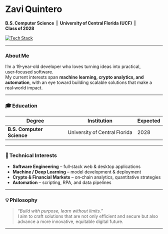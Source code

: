 # Zavi Quintero

**B.S. Computer Science &nbsp;|&nbsp; University of Central Florida (UCF) &nbsp;|&nbsp; Class of 2028**

[![Tech Stack](https://skillicons.dev/icons?i=python,c,html,css,js,react,git)](https://skillicons.dev)

---

### About Me
I’m a 19‑year‑old developer who loves turning ideas into practical, user‑focused software.  
My current interests span **machine learning, crypto analytics, and automation**, with an eye toward building scalable solutions that make a real‑world impact.

---

### 🎓 Education
| Degree | Institution | Expected |
| ------ | ----------- | -------- |
| **B.S. Computer Science** | University of Central Florida | 2028 |

---

### 🔧 Technical Interests
- **Software Engineering** – full‑stack web & desktop applications  
- **Machine / Deep Learning** – model development & deployment  
- **Crypto & Financial Markets** – on‑chain analytics, quantitative strategies  
- **Automation** – scripting, RPA, and data pipelines  

---

### 💡 Philosophy
> _“Build with purpose, learn without limits.”_  
> I aim to craft solutions that are not only efficient and secure but also advance a more innovative, equitable digital future.

---

<!--
  This README appears on your GitHub profile.
  Update it anytime to reflect new skills, projects, or goals.
-->

